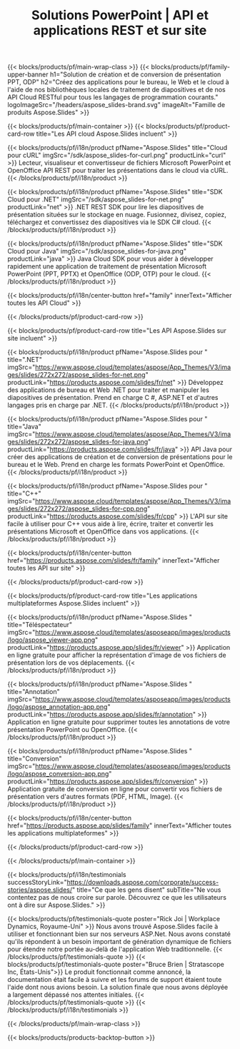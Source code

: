 ﻿---
title: Solutions PowerPoint | API et applications REST et sur site 
description: Créez des applications pour le bureau, le Web et le cloud à l'aide de nos bibliothèques locales de traitement de diapositives et de nos API Cloud RESTful pour tous les langages de programmation courants 
weight: 130
family: slides
---

{{< blocks/products/pf/main-wrap-class >}}
{{< blocks/products/pf/family-upper-banner h1="Solution de création et de conversion de présentation PPT, ODP" h2="Créez des applications pour le bureau, le Web et le cloud à l'aide de nos bibliothèques locales de traitement de diapositives et de nos API Cloud RESTful pour tous les langages de programmation courants." logoImageSrc="/headers/aspose_slides-brand.svg" imageAlt="Famille de produits Aspose.Slides" >}}

{{< blocks/products/pf/main-container >}}
{{< blocks/products/pf/product-card-row title="Les API cloud Aspose.Slides incluent" >}}

{{< blocks/products/pf/i18n/product pfName="Aspose.Slides" title="Cloud pour cURL" imgSrc="/sdk/aspose_slides-for-curl.png" productLink="curl" >}}
Lecteur, visualiseur et convertisseur de fichiers Microsoft PowerPoint et OpenOffice API REST pour traiter les présentations dans le cloud via cURL.
{{< /blocks/products/pf/i18n/product >}}

{{< blocks/products/pf/i18n/product pfName="Aspose.Slides" title="SDK Cloud pour .NET" imgSrc="/sdk/aspose_slides-for-net.png" productLink="net" >}}
.NET REST SDK pour lire les diapositives de présentation situées sur le stockage en nuage. Fusionnez, divisez, copiez, téléchargez et convertissez des diapositives via le SDK C# cloud.
{{< /blocks/products/pf/i18n/product >}}

{{< blocks/products/pf/i18n/product pfName="Aspose.Slides" title="SDK Cloud pour Java" imgSrc="/sdk/aspose_slides-for-java.png" productLink="java" >}}
Java Cloud SDK pour vous aider à développer rapidement une application de traitement de présentation Microsoft PowerPoint (PPT, PPTX) et OpenOffice (ODP, OTP) pour le cloud.
{{< /blocks/products/pf/i18n/product >}}

{{< blocks/products/pf/i18n/center-button href="family" innerText="Afficher toutes les API Cloud" >}}

{{< /blocks/products/pf/product-card-row >}}

{{< blocks/products/pf/product-card-row title="Les API Aspose.Slides sur site incluent" >}}

{{< blocks/products/pf/i18n/product pfName="Aspose.Slides pour " title=".NET" imgSrc="https://www.aspose.cloud/templates/aspose/App_Themes/V3/images/slides/272x272/aspose_slides-for-net.png" productLink="https://products.aspose.com/slides/fr/net" >}}
Développez des applications de bureau et Web .NET pour traiter et manipuler les diapositives de présentation. Prend en charge C #, ASP.NET et d'autres langages pris en charge par .NET.
{{< /blocks/products/pf/i18n/product >}}

{{< blocks/products/pf/i18n/product pfName="Aspose.Slides pour " title="Java" imgSrc="https://www.aspose.cloud/templates/aspose/App_Themes/V3/images/slides/272x272/aspose_slides-for-java.png" productLink="https://products.aspose.com/slides/fr/java" >}}
API Java pour créer des applications de création et de conversion de présentations pour le bureau et le Web. Prend en charge les formats PowerPoint et OpenOffice.
{{< /blocks/products/pf/i18n/product >}}

{{< blocks/products/pf/i18n/product pfName="Aspose.Slides pour " title="C++" imgSrc="https://www.aspose.cloud/templates/aspose/App_Themes/V3/images/slides/272x272/aspose_slides-for-cpp.png" productLink="https://products.aspose.com/slides/fr/cpp" >}}
L'API sur site facile à utiliser pour C++ vous aide à lire, écrire, traiter et convertir les présentations Microsoft et OpenOffice dans vos applications.
{{< /blocks/products/pf/i18n/product >}}

{{< blocks/products/pf/i18n/center-button href="https://products.aspose.com/slides/fr/family" innerText="Afficher toutes les API sur site" >}}

{{< /blocks/products/pf/product-card-row >}}

{{< blocks/products/pf/product-card-row title="Les applications multiplateformes Aspose.Slides incluent" >}}

{{< blocks/products/pf/i18n/product pfName="Aspose.Slides " title="Téléspectateur" imgSrc="https://www.aspose.cloud/templates/asposeapp/images/products/logo/aspose_viewer-app.png" productLink="https://products.aspose.app/slides/fr/viewer" >}}
Application en ligne gratuite pour afficher la représentation d'image de vos fichiers de présentation lors de vos déplacements.
{{< /blocks/products/pf/i18n/product >}}

{{< blocks/products/pf/i18n/product pfName="Aspose.Slides " title="Annotation" imgSrc="https://www.aspose.cloud/templates/asposeapp/images/products/logo/aspose_annotation-app.png" productLink="https://products.aspose.app/slides/fr/annotation" >}}
Application en ligne gratuite pour supprimer toutes les annotations de votre présentation PowerPoint ou OpenOffice.
{{< /blocks/products/pf/i18n/product >}}

{{< blocks/products/pf/i18n/product pfName="Aspose.Slides " title="Conversion" imgSrc="https://www.aspose.cloud/templates/asposeapp/images/products/logo/aspose_conversion-app.png" productLink="https://products.aspose.app/slides/fr/conversion" >}}
Application gratuite de conversion en ligne pour convertir vos fichiers de présentation vers d'autres formats (PDF, HTML, Image).
{{< /blocks/products/pf/i18n/product >}}

{{< blocks/products/pf/i18n/center-button href="https://products.aspose.app/slides/family" innerText="Afficher toutes les applications multiplateformes" >}}

{{< /blocks/products/pf/product-card-row >}}


{{< /blocks/products/pf/main-container >}}

{{< blocks/products/pf/i18n/testimonials successStoryLink="https://downloads.aspose.com/corporate/success-stories/aspose.slides/" title="Ce que les gens disent" subTitle="Ne vous contentez pas de nous croire sur parole. Découvrez ce que les utilisateurs ont à dire sur Aspose.Slides." >}}

{{< blocks/products/pf/testimonials-quote poster="Rick Joi | Workplace Dynamics, Royaume-Uni" >}}
Nous avons trouvé Aspose.Slides facile à utiliser et fonctionnant bien sur nos serveurs ASP.Net. Nous avons constaté qu'ils répondent à un besoin important de génération dynamique de fichiers pour étendre notre portée au-delà de l'application Web traditionnelle.
{{< /blocks/products/pf/testimonials-quote >}}
{{< blocks/products/pf/testimonials-quote poster="Bruce Brien | Stratascope Inc, États-Unis">}}
Le produit fonctionnait comme annoncé, la documentation était facile à suivre et les forums de support étaient toute l'aide dont nous avions besoin. La solution finale que nous avons déployée a largement dépassé nos attentes initiales.
{{< /blocks/products/pf/testimonials-quote >}}
{{< /blocks/products/pf/i18n/testimonials >}}

{{< /blocks/products/pf/main-wrap-class >}}

{{< blocks/products/products-backtop-button >}}